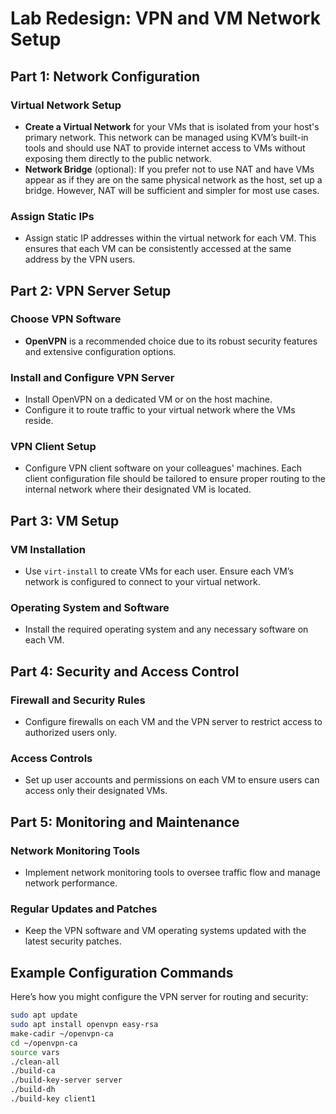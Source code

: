 # Lab Redesign: VPN and VM Network Setup

## Part 1: Network Configuration

### Virtual Network Setup
- **Create a Virtual Network** for your VMs that is isolated from your host's primary network. This network can be managed using KVM’s built-in tools and should use NAT to provide internet access to VMs without exposing them directly to the public network.
- **Network Bridge** (optional): If you prefer not to use NAT and have VMs appear as if they are on the same physical network as the host, set up a bridge. However, NAT will be sufficient and simpler for most use cases.

### Assign Static IPs
- Assign static IP addresses within the virtual network for each VM. This ensures that each VM can be consistently accessed at the same address by the VPN users.

## Part 2: VPN Server Setup

### Choose VPN Software
- **OpenVPN** is a recommended choice due to its robust security features and extensive configuration options.

### Install and Configure VPN Server
- Install OpenVPN on a dedicated VM or on the host machine.
- Configure it to route traffic to your virtual network where the VMs reside.

### VPN Client Setup
- Configure VPN client software on your colleagues' machines. Each client configuration file should be tailored to ensure proper routing to the internal network where their designated VM is located.

## Part 3: VM Setup

### VM Installation
- Use `virt-install` to create VMs for each user. Ensure each VM’s network is configured to connect to your virtual network.

### Operating System and Software
- Install the required operating system and any necessary software on each VM.

## Part 4: Security and Access Control

### Firewall and Security Rules
- Configure firewalls on each VM and the VPN server to restrict access to authorized users only.

### Access Controls
- Set up user accounts and permissions on each VM to ensure users can access only their designated VMs.

## Part 5: Monitoring and Maintenance

### Network Monitoring Tools
- Implement network monitoring tools to oversee traffic flow and manage network performance.

### Regular Updates and Patches
- Keep the VPN software and VM operating systems updated with the latest security patches.

## Example Configuration Commands

Here’s how you might configure the VPN server for routing and security:

```bash
sudo apt update
sudo apt install openvpn easy-rsa
make-cadir ~/openvpn-ca
cd ~/openvpn-ca
source vars
./clean-all
./build-ca
./build-key-server server
./build-dh
./build-key client1
```